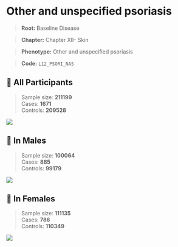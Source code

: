 # Other and unspecified psoriasis

> **Root:** Baseline Disease  

> **Chapter:** Chapter XII- Skin  

> **Phenotype:** Other and unspecified psoriasis  

> **Code:** `L12_PSORI_NAS`

## 🧪 All Participants  
> Sample size: **211199**  
> Cases: **1671**  
> Controls: **209528**
<img src="/Disease/Figures/ALL/Incidence/L12_PSORI_NAS.png"/>
<CsvTable src="/Disease_Data/ALL/Incidence/COX_L12_PSORI_NAS.csv" label="🔍 View full results" />

## 👨 In Males  
> Sample size: **100064**  
> Cases: **885**  
> Controls: **99179**
<img src="/Disease/Figures/Male/Incidence/L12_PSORI_NAS.png"/>
<CsvTable src="/Disease_Data/Male/Incidence/COX_L12_PSORI_NAS.csv" label="🔍 View full results" />

## 👩 In Females  
> Sample size: **111135**  
> Cases: **786**  
> Controls: **110349**
<img src="/Disease/Figures/Female/Incidence/L12_PSORI_NAS.png"/>
<CsvTable src="/Disease_Data/Female/Incidence/COX_L12_PSORI_NAS.csv" label="🔍 View full results" />
